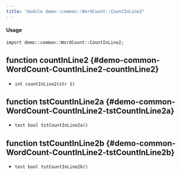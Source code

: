 ```yaml
---
title: "module demo::common::WordCount::CountInLine2"
---
```


#### Usage

`import demo::common::WordCount::CountInLine2;`


## function countInLine2 {#demo-common-WordCount-CountInLine2-countInLine2}

* ``int countInLine2(str S)``

## function tstCountInLine2a {#demo-common-WordCount-CountInLine2-tstCountInLine2a}

* ``test bool tstCountInLine2a()``

## function tstCountInLine2b {#demo-common-WordCount-CountInLine2-tstCountInLine2b}

* ``test bool tstCountInLine2b()``

